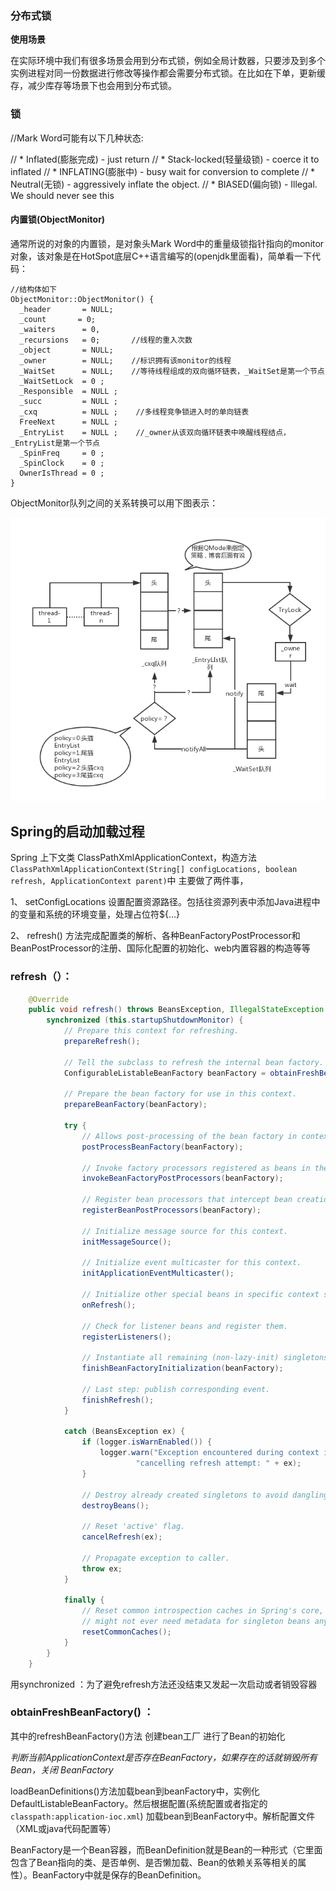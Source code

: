 ### 分布式锁

**使用场景**



在实际环境中我们有很多场景会用到分布式锁，例如全局计数器，只要涉及到多个实例进程对同一份数据进行修改等操作都会需要分布式锁。在比如在下单，更新缓存，减少库存等场景下也会用到分布式锁。



### 锁

//Mark Word可能有以下几种状态:

// *  Inflated(膨胀完成)     - just return
// *  Stack-locked(轻量级锁) - coerce it to inflated
// *  INFLATING(膨胀中)     - busy wait for conversion to complete
// *  Neutral(无锁)        - aggressively inflate the object.
// *  BIASED(偏向锁)       - Illegal.  We should never see this

#### 内置锁(ObjectMonitor)

通常所说的对象的内置锁，是对象头Mark Word中的重量级锁指针指向的monitor对象，该对象是在HotSpot底层C++语言编写的(openjdk里面看)，简单看一下代码：

```
//结构体如下
ObjectMonitor::ObjectMonitor() {  
  _header       = NULL;  
  _count       = 0;  
  _waiters      = 0,  
  _recursions   = 0;       //线程的重入次数
  _object       = NULL;  
  _owner        = NULL;    //标识拥有该monitor的线程
  _WaitSet      = NULL;    //等待线程组成的双向循环链表，_WaitSet是第一个节点
  _WaitSetLock  = 0 ;  
  _Responsible  = NULL ;  
  _succ         = NULL ;  
  _cxq          = NULL ;    //多线程竞争锁进入时的单向链表
  FreeNext      = NULL ;  
  _EntryList    = NULL ;    //_owner从该双向循环链表中唤醒线程结点，_EntryList是第一个节点
  _SpinFreq     = 0 ;  
  _SpinClock    = 0 ;  
  OwnerIsThread = 0 ;  
}  
```

ObjectMonitor队列之间的关系转换可以用下图表示：

![ObjectMonitor队列关系转换](assets/1053518-20180206154923920-1943749421.png)



## Spring的启动加载过程

Spring 上下文类 ClassPathXmlApplicationContext，构造方法`ClassPathXmlApplicationContext(String[] configLocations, boolean refresh, ApplicationContext parent)`中 主要做了两件事，

1、 setConfigLocations 设置配置资源路径。包括往资源列表中添加Java进程中的变量和系统的环境变量，处理占位符${...}

2、 refresh() 方法完成配置类的解析、各种BeanFactoryPostProcessor和BeanPostProcessor的注册、国际化配置的初始化、web内置容器的构造等等

### refresh（）：

```java
	@Override
	public void refresh() throws BeansException, IllegalStateException {
		synchronized (this.startupShutdownMonitor) {
			// Prepare this context for refreshing.
			prepareRefresh();

			// Tell the subclass to refresh the internal bean factory.
			ConfigurableListableBeanFactory beanFactory = obtainFreshBeanFactory();

			// Prepare the bean factory for use in this context.
			prepareBeanFactory(beanFactory);

			try {
				// Allows post-processing of the bean factory in context subclasses.
				postProcessBeanFactory(beanFactory);

				// Invoke factory processors registered as beans in the context.
				invokeBeanFactoryPostProcessors(beanFactory);

				// Register bean processors that intercept bean creation.
				registerBeanPostProcessors(beanFactory);

				// Initialize message source for this context.
				initMessageSource();

				// Initialize event multicaster for this context.
				initApplicationEventMulticaster();

				// Initialize other special beans in specific context subclasses.
				onRefresh();

				// Check for listener beans and register them.
				registerListeners();

				// Instantiate all remaining (non-lazy-init) singletons.
				finishBeanFactoryInitialization(beanFactory);

				// Last step: publish corresponding event.
				finishRefresh();
			}

			catch (BeansException ex) {
				if (logger.isWarnEnabled()) {
					logger.warn("Exception encountered during context initialization - " +
							"cancelling refresh attempt: " + ex);
				}

				// Destroy already created singletons to avoid dangling resources.
				destroyBeans();

				// Reset 'active' flag.
				cancelRefresh(ex);

				// Propagate exception to caller.
				throw ex;
			}

			finally {
				// Reset common introspection caches in Spring's core, since we
				// might not ever need metadata for singleton beans anymore...
				resetCommonCaches();
			}
		}
	}
```



用synchronized ：为了避免refresh方法还没结束又发起一次启动或者销毁容器

### obtainFreshBeanFactory() ：

其中的refreshBeanFactory()方法 创建bean工厂  进行了Bean的初始化

   *判断当前ApplicationContext是否存在BeanFactory，如果存在的话就销毁所有 Bean，关闭 BeanFactory*

loadBeanDefinitions()方法加载bean到beanFactory中，实例化DefaultListableBeanFactory。然后根据配置(系统配置或者指定的 `classpath:application-ioc.xml`) 加载bean到BeanFactory中。解析配置文件 （XML或java代码配置等）

BeanFactory是一个Bean容器，而BeanDefinition就是Bean的一种形式（它里面包含了Bean指向的类、是否单例、是否懒加载、Bean的依赖关系等相关的属性）。BeanFactory中就是保存的BeanDefinition。